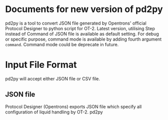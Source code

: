 # Documents for new version of pd2py
pd2py is a tool to convert JSON file generated by Opentrons' official Protocol Designer to python script for OT-2.
Latest version, utilising Step instead of Command of JSON file is available as default setting. For debug or specific purpose, command mode is available by adding fourth argument `command`. Command mode could be deprecate in future.

# Input File Format
pd2py will accept either JSON file or CSV file.
## JSON file
Protocol Designer (Opentrons) exports JSON file which specify all configuration of liquid handling by OT-2. pd2py
